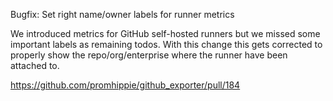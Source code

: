 Bugfix: Set right name/owner labels for runner metrics

We introduced metrics for GitHub self-hosted runners but we missed some
important labels as remaining todos. With this change this gets corrected to
properly show the repo/org/enterprise where the runner have been attached to.

https://github.com/promhippie/github_exporter/pull/184
